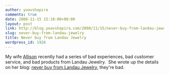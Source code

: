 ```yaml
---
author: yoavshapira
comments: true
date: 2008-11-15 15:10:00+00:00
layout: post
link: http://blog.yoavshapira.com/2008/11/15/never-buy-from-landau-jewelry/
slug: never-buy-from-landau-jewelry
title: Never buy from Landau Jewelry
wordpress_id: 1926
---
```


My wife [Allison](http://allisonshapira.com/2008/11/15/buyer-beware-landau-jewelry/) recently had a series of bad experiences, bad customer service, and bad products from Landau Jewelry.  She wrote up the details on her blog: [never buy from Landau Jewelry](http://allisonshapira.com/2008/11/15/buyer-beware-landau-jewelry/), they're bad.

  

